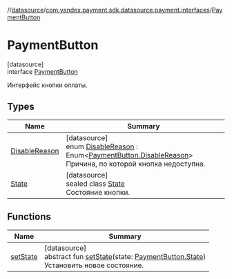 //[datasource](../../../index.md)/[com.yandex.payment.sdk.datasource.payment.interfaces](../index.md)/[PaymentButton](index.md)

# PaymentButton

[datasource]\
interface [PaymentButton](index.md)

Интерфейс кнопки оплаты.

## Types

| Name | Summary |
|---|---|
| [DisableReason](-disable-reason/index.md) | [datasource]<br>enum [DisableReason](-disable-reason/index.md) : Enum<[PaymentButton.DisableReason](-disable-reason/index.md)> <br>Причина, по которой кнопка недоступна. |
| [State](-state/index.md) | [datasource]<br>sealed class [State](-state/index.md)<br>Состояние кнопки. |

## Functions

| Name | Summary |
|---|---|
| [setState](set-state.md) | [datasource]<br>abstract fun [setState](set-state.md)(state: [PaymentButton.State](-state/index.md))<br>Установить новое состояние. |
